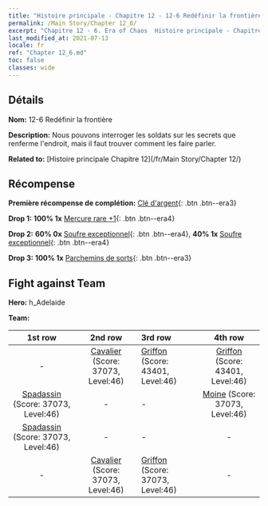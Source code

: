 ```yaml
---
title: "Histoire principale - Chapitre 12 - 12-6 Redéfinir la frontière"
permalink: /Main Story/Chapter 12_6/
excerpt: "Chapitre 12 - 6. Era of Chaos  Histoire principale - Chapitre 12_6. 12-6 Redéfinir la frontière"
last_modified_at: 2021-07-13
locale: fr
ref: "Chapter 12_6.md"
toc: false
classes: wide
---
```


## Détails

 **Nom:** 12-6 Redéfinir la frontière

 **Description:** Nous pouvons interroger les soldats sur les secrets que renferme l'endroit, mais il faut trouver comment les faire parler.

 **Related to:** [Histoire principale Chapitre 12](/fr/Main Story/Chapter 12/)

## Récompense

 **Première récompense de complétion:** [Clé d'argent](/ItemsFR/con_693/){: .btn .btn--era3}

 **Drop 1:** **100% 1x** [Mercure rare +1](/ItemsFR/mat_42/){: .btn .btn--era4}

 **Drop 2:** **60% 0x** [Soufre exceptionnel](/ItemsFR/mat_36/){: .btn .btn--era4}, **40% 1x** [Soufre exceptionnel](/ItemsFR/mat_36/){: .btn .btn--era4}

 **Drop 3:** **100% 1x** [Parchemins de sorts](/ItemsFR/con_694/){: .btn .btn--era3}


## Fight against Team
 **Hero:** h_Adelaide

 **Team:**


  | 1st row | 2nd row | 3rd row | 4th row |
  |:----:|:----:|:----|:----:|
  | - | [Cavalier](/fr/units/Cavalier/) (Score: 37073, Level:46)  | [Griffon](/fr/units/Griffin/) (Score: 43401, Level:46)  | [Griffon](/fr/units/Griffin/) (Score: 43401, Level:46)  |
  | [Spadassin](/fr/units/Swordsman/) (Score: 37073, Level:46)  | - | - | [Moine](/fr/units/Monk/) (Score: 37073, Level:46)  |
  | [Spadassin](/fr/units/Swordsman/) (Score: 37073, Level:46)  | - | - | - |
  | - | [Cavalier](/fr/units/Cavalier/) (Score: 37073, Level:46)  | [Griffon](/fr/units/Griffin/) (Score: 37073, Level:46)  | - |


